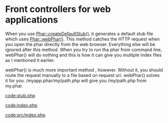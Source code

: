 # Front controllers for web applications

When you use [Phar::createDefaultStub()](http://php.net/manual/en/phar.createdefaultstub.php), it generates a default stub file
which uses [Phar::webPhar()](http://php.net/manual/en/phar.webphar.php). This method catches the HTTP request when you open 
the phar directly from the web browser. Everything else will be ignored after this method.
When you try to run tha phar from command line, webPhar() will do nothing and this is how it
can give you multiple index files as I mentioned it earlier.

webPhar() is much more important method , however. 
Without it, you should route the request 
manually to a file based on request uri. webPhar() solves it for you. 
/myapp.phar/my/path.php will give you /my/path.php from my.phar.

[code:stub.php](stub.php)

[code:index.php](index.php)

[code:src/index.php](src/index.php)